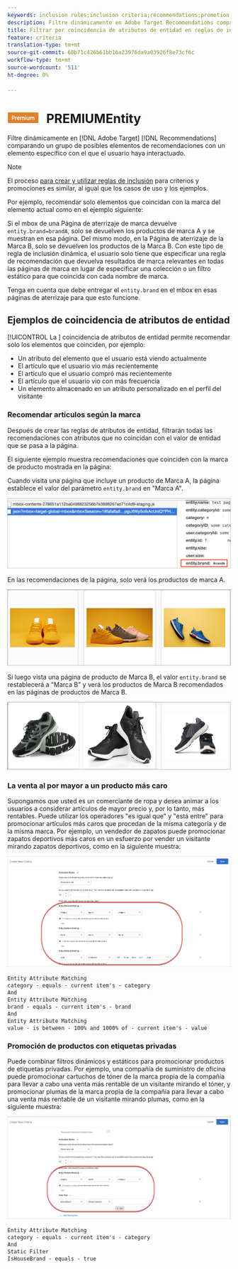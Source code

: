 ```yaml
---
keywords: inclusion rules;inclusion criteria;recommendations;promotion;promotions;dynamic filtering;dynamic;entity attribute matching
description: Filtre dinámicamente en Adobe Target Recommendations comparando un grupo de posibles elementos de recomendaciones con un elemento específico con el que el usuario haya interactuado.
title: Filtrar por coincidencia de atributos de entidad en reglas de inclusión dinámica en Adobe Target Recommendations
feature: criteria
translation-type: tm+mt
source-git-commit: 60b71c426b61bb16a23976da9a03926f8e73cf6c
workflow-type: tm+mt
source-wordcount: '511'
ht-degree: 0%

---
```



# ![Coincidencia de atributos ](/help/assets/premium.png) PREMIUMEntity

Filtre dinámicamente en [!DNL Adobe Target] [!DNL Recommendations] comparando un grupo de posibles elementos de recomendaciones con un elemento específico con el que el usuario haya interactuado.

>[!NOTE]
>
>El proceso [para crear y utilizar reglas de inclusión](/help/c-recommendations/c-algorithms/use-dynamic-and-static-inclusion-rules.md) para criterios y promociones es similar, al igual que los casos de uso y los ejemplos.

Por ejemplo, recomendar solo elementos que coincidan con la marca del elemento actual como en el ejemplo siguiente:

Si el mbox de una Página de aterrizaje de marca devuelve `entity.brand=brandA`, solo se devuelven los productos de marca A y se muestran en esa página. Del mismo modo, en la Página de aterrizaje de la Marca B, solo se devuelven los productos de la Marca B. Con este tipo de regla de inclusión dinámica, el usuario solo tiene que especificar una regla de recomendación que devuelva resultados de marca relevantes en todas las páginas de marca en lugar de especificar una colección o un filtro estático para que coincida con cada nombre de marca.

Tenga en cuenta que debe entregar el `entity.brand` en el mbox en esas páginas de aterrizaje para que esto funcione.

## Ejemplos de coincidencia de atributos de entidad

[!UICONTROL La ] coincidencia de atributos de entidad permite recomendar solo los elementos que coinciden, por ejemplo:

* Un atributo del elemento que el usuario está viendo actualmente
* El artículo que el usuario vio más recientemente
* El artículo que el usuario compró más recientemente
* El artículo que el usuario vio con más frecuencia
* Un elemento almacenado en un atributo personalizado en el perfil del visitante

### Recomendar artículos según la marca

Después de crear las reglas de atributos de entidad, filtrarán todas las recomendaciones con atributos que no coincidan con el valor de entidad que se pasa a la página.

El siguiente ejemplo muestra recomendaciones que coinciden con la marca de producto mostrada en la página:

Cuando visita una página que incluye un producto de Marca A, la página establece el valor del parámetro `entity.brand` en &quot;Marca A&quot;.

![Ejemplo de llamada de Destinatario](/help/c-recommendations/c-algorithms/assets/example-target-call.png)

En las recomendaciones de la página, solo verá los productos de marca A.

![Recomendaciones de marca A](/help/c-recommendations/c-algorithms/assets/brandA.png)

Si luego vista una página de producto de Marca B, el valor `entity.brand` se restablecerá a &quot;Marca B&quot; y verá los productos de Marca B recomendados en las páginas de productos de Marca B.

![Recomendaciones para la marca B](/help/c-recommendations/c-algorithms/assets/brandB.png)

### La venta al por mayor a un producto más caro

Supongamos que usted es un comerciante de ropa y desea animar a los usuarios a considerar artículos de mayor precio y, por lo tanto, más rentables. Puede utilizar los operadores &quot;es igual que&quot; y &quot;está entre&quot; para promocionar artículos más caros que procedan de la misma categoría y de la misma marca. Por ejemplo, un vendedor de zapatos puede promocionar zapatos deportivos más caros en un esfuerzo por vender un visitante mirando zapatos deportivos, como en la siguiente muestra:

![Ventas](/help/c-recommendations/c-algorithms/assets/upsell.png)

```
Entity Attribute Matching
category - equals - current item's - category 
And 
Entity Attribute Matching
brand - equals - current item's - brand 
And 
Entity Attribute Matching
value - is between - 100% and 1000% of - current item's - value
```

### Promoción de productos con etiquetas privadas

Puede combinar filtros dinámicos y estáticos para promocionar productos de etiquetas privadas. Por ejemplo, una compañía de suministro de oficina puede promocionar cartuchos de tóner de la marca propia de la compañía para llevar a cabo una venta más rentable de un visitante mirando el tóner, y promocionar plumas de la marca propia de la compañía para llevar a cabo una venta más rentable de un visitante mirando plumas, como en la siguiente muestra:

![Marca de casa](/help/c-recommendations/c-algorithms/assets/housebrand.png)

```
Entity Attribute Matching
category - equals - current item's - category 
And
Static Filter
IsHouseBrand - equals - true
```
